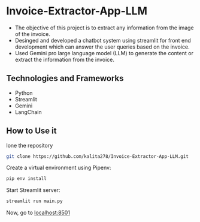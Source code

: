 # Invoice-Extractor-App-LLM

- The objective of this project is to extract any information from the image of the invoice.
- Desinged and developed a chatbot system using streamlit for front end development which can answer the user queries based on the invoice.
- Used Gemini pro large language model (LLM) to generate the content or extract the information from the invoice.

## Technologies and Frameworks

- Python
- Streamlit
- Gemini
- LangChain

## How to Use it
lone the repository

```bash
git clone https://github.com/kalita278/Invoice-Extractor-App-LLM.git
```

Create a virtual environment using Pipenv:

```bash
pip env install
```

Start Streamlit server:
```bash
streamlit run main.py 
```

Now, go to [localhost:8501](http://localhost:8501/)
